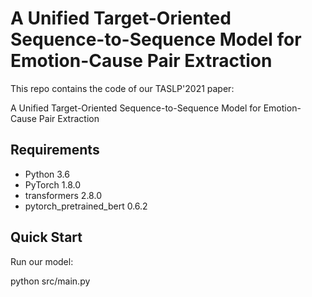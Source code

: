 # A Unified Target-Oriented Sequence-to-Sequence Model for Emotion-Cause Pair Extraction

This repo contains the code of our TASLP'2021 paper:

A Unified Target-Oriented Sequence-to-Sequence Model for Emotion-Cause Pair Extraction

## Requirements

- Python 3.6
- PyTorch 1.8.0
- transformers 2.8.0
- pytorch_pretrained_bert 0.6.2

## Quick Start  

Run our model:

python src/main.py
